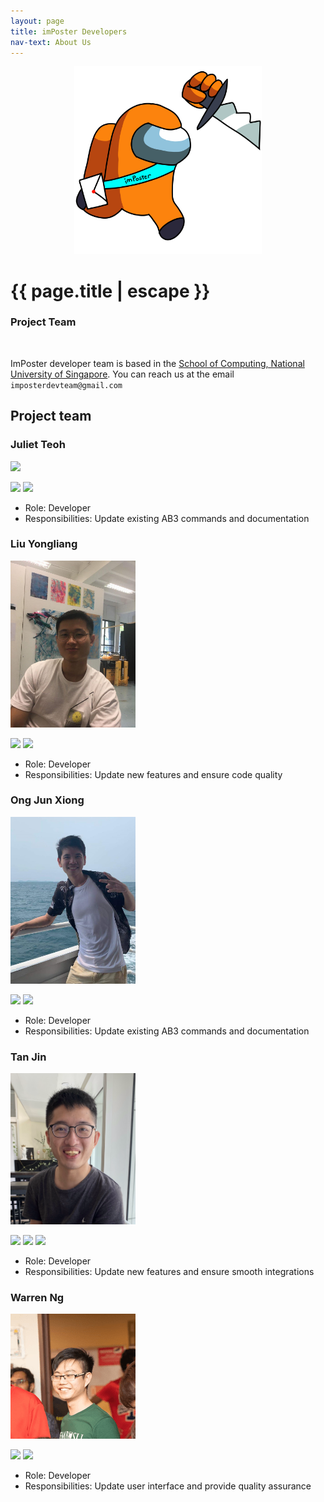 ```yaml
---
layout: page
title: imPoster Developers
nav-text: About Us
---
```


<p align="center">
  <img width="300px" src="images/imPosterB.png" >
</p>

<h1 class="post-title">{{ page.title | escape }}</h1>
<h3 class="post-subtitle">Project Team</h3>

<div style="page-break-after: always;"></div>
<br/>

ImPoster developer team is based in the [School of Computing, National University of Singapore](http://www.comp.nus.edu.sg). You can reach us at the email `imposterdevteam@gmail.com`

## Project team

### Juliet Teoh

<img src="images/julietteoh.png" width="200px">
<p align="left">
  <a href="http://github.com/JulietTeoh"><img src="../images/github-highres-icon.png" class="small-icon"></a>
  <a href="team/julietteoh.html"><img src="../images/portfolio-icon.png" class="small-icon"></a>
</p>	

* Role: Developer
* Responsibilities: Update existing AB3 commands and documentation

### Liu Yongliang

<img src="images/tlylt.png" width="200px">
<p align="left">
  <a href="https://github.com/tlylt"><img src="../images/github-highres-icon.png" class="small-icon"></a>
  <a href="team/tlylt.html"><img src="../images/portfolio-icon.png" class="small-icon"></a>
</p>	

* Role: Developer
* Responsibilities: Update new features and ensure code quality

### Ong Jun Xiong

<img src="images/ong6.png" width="200px">
<p align="left">
  <a href="https://github.com/ong6"><img src="../images/github-highres-icon.png" class="small-icon"></a>
  <a href="team/ong6.html"><img src="../images/portfolio-icon.png" class="small-icon"></a>
</p>	

* Role: Developer
* Responsibilities: Update existing AB3 commands and documentation

### Tan Jin

<img src="images/tjtanjin.png" width="200px">
<p align="left">
  <a href="https://github.com/tjtanjin"><img src="../images/github-highres-icon.png" class="small-icon"></a>
  <a href="team/tjtanjin.html"><img src="../images/portfolio-icon.png" class="small-icon"></a>
  <a href="https://tjtanjin.com"><img src="../images/home-icon.png" class="small-icon"></a>
</p>	

* Role: Developer
* Responsibilities: Update new features and ensure smooth integrations

### Warren Ng

<img src="images/nightraven49.png" width="200px">
<p align="left">
  <a href="https://github.com/nightraven49"><img src="../images/github-highres-icon.png" class="small-icon"></a>
  <a href="team/nightraven49.html"><img src="../images/portfolio-icon.png" class="small-icon"></a>
</p>	

* Role: Developer
* Responsibilities: Update user interface and provide quality assurance
